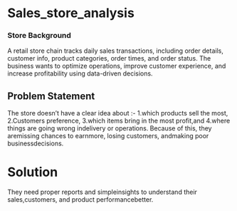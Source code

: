 # Sales_store_analysis

### Store Background
A retail store chain tracks daily sales transactions, including order details, customer info, product categories, order times, and order status. The business wants to optimize operations, improve customer experience, and increase profitability using data-driven decisions.

## Problem Statement
The store doesn’t have a clear idea about :-
1.which products sell the most,
2.Customers preference,
3.which items bring in the most profit,and
4.where things are going wrong indelivery or operations. Because of this, they aremissing chances to earnmore, losing customers, andmaking poor businessdecisions.

# Solution
They need proper reports and simpleinsights to understand their sales,customers, and product performancebetter.
